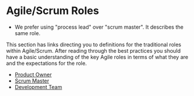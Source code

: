 # Agile/Scrum Roles

- We prefer using "process lead" over "scrum master". It describes the same role.

This section has links directing you to definitions for the traditional roles within Agile/Scrum.  After reading through the best practices you should have a basic understanding of the key Agile roles in terms of what they are and the expectations for the role.

- [Product Owner](https://scrumguides.org/scrum-guide.html#product-owner 'Product Owner')
- [Scrum Master](https://scrumguides.org/scrum-guide.html#scrum-master 'Scrum Master')
- [Development Team](https://scrumguides.org/scrum-guide.html#developers 'Developers')
